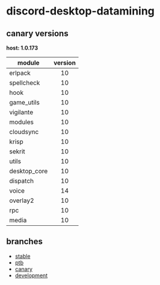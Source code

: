 # discord-desktop-datamining

## canary versions

**host: 1.0.173**

| module | version |
| ------ | :-----: |
| erlpack | 10 |
| spellcheck | 10 |
| hook | 10 |
| game_utils | 10 |
| vigilante | 10 |
| modules | 10 |
| cloudsync | 10 |
| krisp | 10 |
| sekrit | 10 |
| utils | 10 |
| desktop_core | 10 |
| dispatch | 10 |
| voice | 14 |
| overlay2 | 10 |
| rpc | 10 |
| media | 10 |

## branches

- [stable](https://github.com/OpenAsar/discord-desktop-datamining/tree/stable)
- [ptb](https://github.com/OpenAsar/discord-desktop-datamining/tree/ptb)
- [canary](https://github.com/OpenAsar/discord-desktop-datamining/tree/canary)
- [development](https://github.com/OpenAsar/discord-desktop-datamining/tree/development)